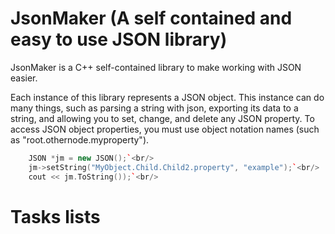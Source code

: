 # JsonMaker (A self contained and easy to use JSON library)

JsonMaker is a C++ self-contained library to make working with JSON easier.

Each instance of this library represents a JSON object. This instance can do many things, such as parsing a string with json, exporting its data to a string, and allowing you to set, change, and delete any JSON property.
To access JSON object properties, you must use object notation names (such as "root.othernode.myproperty").

```c++
    JSON *jm = new JSON();`<br/>
    jm->setString("MyObject.Child.Child2.property", "example");`<br/>
    cout << jm.ToString());`<br/>
```


# Tasks lists
    



